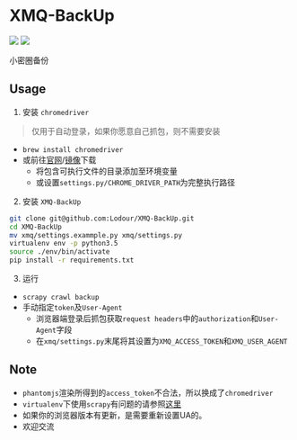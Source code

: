 # XMQ-BackUp
![](https://img.shields.io/packagist/l/doctrine/orm.svg) ![](https://img.shields.io/badge/python-3.5-ff69b4.svg)

小密圈备份

## Usage
1. 安装 `chromedriver`
> 仅用于自动登录，如果你愿意自己抓包，则不需要安装
  * `brew install chromedriver`
  * 或前往[官网](http://www.seleniumhq.org/download/)/[镜像](http://npm.taobao.org/mirrors/chromedriver/)下载
    * 将包含可执行文件的目录添加至环境变量
    * 或设置`settings.py/CHROME_DRIVER_PATH`为完整执行路径
2. 安装 `XMQ-BackUp`
```bash
git clone git@github.com:Lodour/XMQ-BackUp.git
cd XMQ-BackUp
mv xmq/settings.exammple.py xmq/settings.py
virtualenv env -p python3.5
source ./env/bin/activate
pip install -r requirements.txt
```

3. 运行
  * `scrapy crawl backup`
  * 手动指定`token`及`User-Agent`
    * 浏览器端登录后抓包获取`request headers`中的`authorization`和`User-Agent`字段
    * 在`xmq/settings.py`末尾将其设置为`XMQ_ACCESS_TOKEN`和`XMQ_USER_AGENT`
  
## Note
  * `phantomjs`渲染所得到的`access_token`不合法，所以换成了`chromedriver`
  * `virtualenv`下使用`scrapy`有问题的请参照[这里](https://segmentfault.com/q/1010000010805727/a-1020000010807816)
  * 如果你的浏览器版本有更新，是需要重新设置UA的。
  * 欢迎交流
